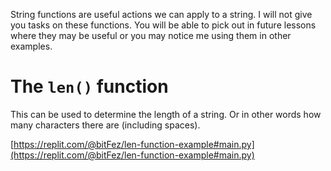 String functions are useful actions we can apply to a string. I will not give you tasks on these functions. You will be able to pick out in future lessons where they may be useful or you may notice me using them in other examples.

  

# The `len()` function

This can be used to determine the length of a string. Or in other words how many characters there are (including spaces).

[https://replit.com/@bitFez/len-function-example#main.py](https://replit.com/@bitFez/len-function-example#main.py)